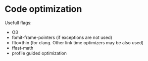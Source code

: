 # Code optimization

Usefull flags:
- O3
- fomit-frame-pointers (if exceptions are not used)
- flto=thin (for clang. Other link time optimizers may be also used)
- ffast-math
- profile guided optimization 
